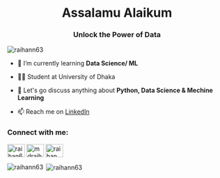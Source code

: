 <h1 align="center">Assalamu Alaikum</h1>
<h3 align="center">Unlock the Power of Data</h3>

<p align="left"> <img src="https://komarev.com/ghpvc/?username=raihann63&label=Profile%20views&color=0e75b6&style=flat" alt="raihann63" /> </p>

- 🌱 I’m currently learning **Data Science/ ML**

- 👨‍💻 Student at University of Dhaka

- 💬 Let's go discuss anything about **Python, Data Science & Mechine Learning**

- 📫 Reach me on [LinkedIn](https://www.linkedin.com/in/raihan63/)

<h3 align="left">Connect with me:</h3>
<p align="left">
<a href="https://linkedin.com/in/raihan63" target="blank"><img align="center" src="https://raw.githubusercontent.com/rahuldkjain/github-profile-readme-generator/master/src/images/icons/Social/linked-in-alt.svg" alt="raihan63" height="30" width="40" /></a>
<a href="https://fb.com/mdraihanali.95" target="blank"><img align="center" src="https://raw.githubusercontent.com/rahuldkjain/github-profile-readme-generator/master/src/images/icons/Social/facebook.svg" alt="mdraihanali.95" height="30" width="40" /></a>
<a href="https://instagram.com/raihan_bin_rouf" target="blank"><img align="center" src="https://raw.githubusercontent.com/rahuldkjain/github-profile-readme-generator/master/src/images/icons/Social/instagram.svg" alt="raihan_bin_rouf" height="30" width="40" /></a>
</p>

<p><img align="left" src="https://github-readme-stats.vercel.app/api/top-langs?username=raihann63&show_icons=true&locale=en&layout=compact" alt="raihann63" /></p>

<p>&nbsp;<img align="center" src="https://github-readme-stats.vercel.app/api?username=raihann63&show_icons=true&locale=en" alt="raihann63" /></p>

